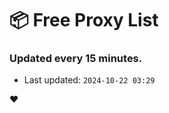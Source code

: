 # :package: Free Proxy List
### Updated every 15 minutes.

- Last updated: `2024-10-22 03:29`

:heart:

